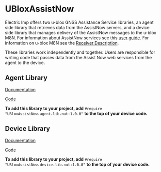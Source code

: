 # UBloxAssistNow #

Electric Imp offers two u-blox GNSS Assistance Service libraries, an agent side library that retrieves data from the AssistNow servers, and a device side library that manages delivery of the AssistNow messages to the u-blox M8N. For information about AssistNow services see this [user guide](https://www.u-blox.com/sites/default/files/products/documents/MultiGNSS-Assistance_UserGuide_%28UBX-13004360%29.pdf). For information on u-blox M8N see the [Receiver Description](https://www.u-blox.com/sites/default/files/products/documents/u-blox8-M8_ReceiverDescrProtSpec_%28UBX-13003221%29_Public.pdf).

These libraries work independently and together. Users are responsible for writing code that passes data from the Assist Now web services from the agent to the device.

## Agent Library ##

[Documentation](./AGENT_LIB_README.md)

[Code](./UBloxAssistNow.agent.lib.nut)

**To add this library to your project, add** `#require "UBloxAssistNow.agent.lib.nut:1.0.0"` **to the top of your device code.**

## Device Library ##

[Documentation](./DEVICE_LIB_README.md)

[Code](./UBloxAssistNow.device.lib.nut)

**To add this library to your project, add** `#require "UBloxAssistNow.device.lib.nut:1.0.0"` **to the top of your device code.**